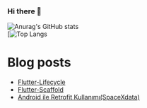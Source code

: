 ### Hi there 👋

![Anurag's GitHub stats](https://github-readme-stats.vercel.app/api?username=enciyo&show_icons=true&theme=dracula)    
[![Top Langs](https://github-readme-stats.vercel.app/api/top-langs/?username=enciyo&layout=compact&theme=dracula)


# Blog posts
<!-- BLOG-POST-LIST:START -->
- [Flutter-Lifecycle](https://medium.com/gdgtekirdag/flutter-lifecycle-fa2eb14fe5fd?source=rss-7573da1ec4a------2)
- [Flutter-Scaffold](https://medium.com/gdgtekirdag/flutter-scaffold-92b99f230f5c?source=rss-7573da1ec4a------2)
- [Android ile Retrofit Kullanımı&lpar;SpaceXdata&rpar;](https://medium.com/gdgtekirdag/android-ile-retrofit-kullan%C4%B1m%C4%B1-spacexdata-71a5117666d1?source=rss-7573da1ec4a------2)
<!-- BLOG-POST-LIST:END -->

